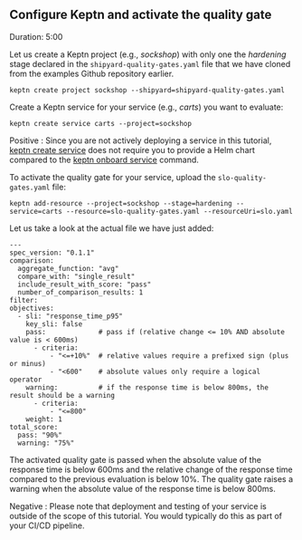 
## Configure Keptn and activate the quality gate
Duration: 5:00


Let us create a Keptn project (e.g., *sockshop*) with only one the *hardening* stage declared in the `shipyard-quality-gates.yaml` file that we have cloned from the examples Github repository earlier.

```
keptn create project sockshop --shipyard=shipyard-quality-gates.yaml
```

Create a Keptn service for your service (e.g., *carts*) you want to evaluate:

```
keptn create service carts --project=sockshop
```

Positive
: Since you are not actively deploying a service in this tutorial, [keptn create service](https://keptn.sh/docs/0.6.0/reference/cli/#keptn-create-service) does not require you to provide a Helm chart compared to the [keptn onboard service](https://keptn.sh/docs/0.6.0/reference/cli/#keptn-onboard-service) command. 

To activate the quality gate for your service, upload the `slo-quality-gates.yaml` file:

```
keptn add-resource --project=sockshop --stage=hardening --service=carts --resource=slo-quality-gates.yaml --resourceUri=slo.yaml
```

Let us take a look at the actual file we have just added:

```
---
spec_version: "0.1.1"
comparison:
  aggregate_function: "avg"
  compare_with: "single_result"
  include_result_with_score: "pass"
  number_of_comparison_results: 1
filter:
objectives:
  - sli: "response_time_p95"
    key_sli: false
    pass:             # pass if (relative change <= 10% AND absolute value is < 600ms)
      - criteria:
          - "<=+10%"  # relative values require a prefixed sign (plus or minus)
          - "<600"    # absolute values only require a logical operator
    warning:          # if the response time is below 800ms, the result should be a warning
      - criteria:
          - "<=800"
    weight: 1
total_score:
  pass: "90%"
  warning: "75%"
```

The activated quality gate is passed when the absolute value of the response time is below 600ms and the relative change of the response time compared to the previous evaluation is below 10%. The quality gate raises a warning when the absolute value of the response time is below 800ms.


Negative
: Please note that deployment and testing of your service is outside of the scope of this tutorial. You would typically do this as part of your CI/CD pipeline.
